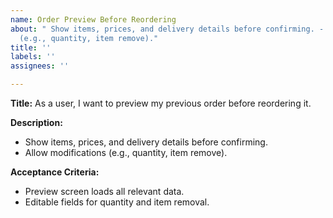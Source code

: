 ```yaml
---
name: Order Preview Before Reordering
about: " Show items, prices, and delivery details before confirming. - Allow modifications
  (e.g., quantity, item remove)."
title: ''
labels: ''
assignees: ''

---
```


**Title:** As a user, I want to preview my previous order before reordering it.

**Description:**
- Show items, prices, and delivery details before confirming.
- Allow modifications (e.g., quantity, item remove).

**Acceptance Criteria:**
- Preview screen loads all relevant data.
- Editable fields for quantity and item removal.

